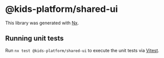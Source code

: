 # @kids-platform/shared-ui

This library was generated with [Nx](https://nx.dev).

## Running unit tests

Run `nx test @kids-platform/shared-ui` to execute the unit tests via [Vitest](https://vitest.dev/).
